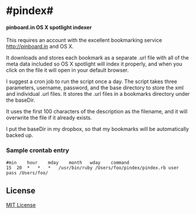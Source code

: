 #pindex#
========

#### pinboard.in OS X spotlight indexer ####

This requires an account with the excellent bookmarking service http://pinboard.in and OS X.

It downloads and stores each bookmark as a separate .url file with all of the meta data included so OS X spotlight will index it properly, and when you click on the file it will open in your default browser.

I suggest a cron job to run the script once a day. The script takes three parameters, username, password, and the base directory to store the xml and individual .url files.  It stores the .url files in a bookmarks directory under the baseDir.

It uses the first 100 characters of the description as the filename, and it will overwrite the file if it already exists.

I put the baseDir in my dropbox, so that my bookmarks will be automatically backed up.

### Sample crontab entry ###
	#min	hour	mday	month	wday	command
	15	20	*	*	*	/usr/bin/ruby /Users/foo/pindex/pindex.rb user pass /Users/foo/


## License ##

[MIT License](http://kylemiller.com/mit-license)
